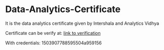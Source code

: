 # Data-Analytics-Certificate
It is the data analytics certificate given by Intershala and Analytics Vidhya

Certificate can be verify at: [link to verification](https://trainings.internshala.com/verify_certificate)

With credentials: 1503907788595504a959156
